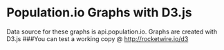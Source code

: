 # Population.io Graphs with D3.js
Data source for these graphs is api.population.io. Graphs are created with D3.js
###You can test a working copy @ http://rocketwire.io/d3
